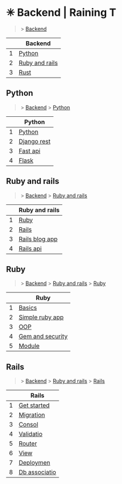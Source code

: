 # ✳ Backend  | Raining T

> [](/) > [Backend](/backend)

<table><thead><tr><th></th><th>Backend</th></tr></thead><tbody><tr><td>1</td><td><a href="backend/python">Python</a></td></tr><tr><td>2</td><td><a href="backend/ruby-and-rails">Ruby and rails</a></td></tr><tr><td>3</td><td><a href="backend/rust">Rust</a></td></tr></tbody></table>

## Python

> [](/) > [Backend](/backend) > [Python](/backend/python)

<table><thead><tr><th></th><th>Python</th></tr></thead><tbody><tr><td>1</td><td><a href="backend/python/01-python">Python</a></td></tr><tr><td>2</td><td><a href="backend/python/02-django-rest">Django rest</a></td></tr><tr><td>3</td><td><a href="backend/python/03-fast-api">Fast api</a></td></tr><tr><td>4</td><td><a href="backend/python/04-flask">Flask</a></td></tr></tbody></table>



## Ruby and rails

> [](/) > [Backend](/backend) > [Ruby and rails](/backend/ruby-and-rails)

<table><thead><tr><th></th><th>Ruby and rails</th></tr></thead><tbody><tr><td>1</td><td><a href="backend/ruby-and-rails/01-Ruby">Ruby</a></td></tr><tr><td>2</td><td><a href="backend/ruby-and-rails/02-Rails">Rails</a></td></tr><tr><td>3</td><td><a href="backend/ruby-and-rails/03-rails-blog-app">Rails blog app</a></td></tr><tr><td>4</td><td><a href="backend/ruby-and-rails/04-rails-api">Rails api</a></td></tr></tbody></table>

## Ruby

> [](/) > [Backend](/backend) > [Ruby and rails](/backend/ruby-and-rails) > [Ruby](/backend/ruby-and-rails/01-Ruby)

<table><thead><tr><th></th><th>Ruby</th></tr></thead><tbody><tr><td>1</td><td><a href="backend/ruby-and-rails/01-Ruby/01-basics">Basics</a></td></tr><tr><td>2</td><td><a href="backend/ruby-and-rails/01-Ruby/02-simple-ruby-app">Simple ruby app</a></td></tr><tr><td>3</td><td><a href="backend/ruby-and-rails/01-Ruby/03-OOP">OOP</a></td></tr><tr><td>4</td><td><a href="backend/ruby-and-rails/01-Ruby/04-gem-and-security">Gem and security</a></td></tr><tr><td>5</td><td><a href="backend/ruby-and-rails/01-Ruby/05-module">Module</a></td></tr></tbody></table>



## Rails

> [](/) > [Backend](/backend) > [Ruby and rails](/backend/ruby-and-rails) > [Rails](/backend/ruby-and-rails/02-Rails)

<table><thead><tr><th></th><th>Rails</th></tr></thead><tbody><tr><td>1</td><td><a href="backend/ruby-and-rails/02-Rails/01-get-started">Get started</a></td></tr><tr><td>2</td><td><a href="backend/ruby-and-rails/02-Rails/02-migration">Migration</a></td></tr><tr><td>3</td><td><a href="backend/ruby-and-rails/02-Rails/03-consol">Consol</a></td></tr><tr><td>4</td><td><a href="backend/ruby-and-rails/02-Rails/04-validatio">Validatio</a></td></tr><tr><td>5</td><td><a href="backend/ruby-and-rails/02-Rails/05-router">Router</a></td></tr><tr><td>6</td><td><a href="backend/ruby-and-rails/02-Rails/06-view">View</a></td></tr><tr><td>7</td><td><a href="backend/ruby-and-rails/02-Rails/07-deploymen">Deploymen</a></td></tr><tr><td>8</td><td><a href="backend/ruby-and-rails/02-Rails/08-db-associatio">Db associatio</a></td></tr></tbody></table>

